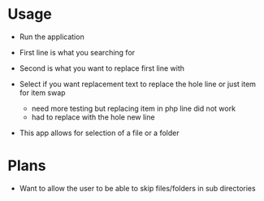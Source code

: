 # Usage

 - Run the application
 - First line is what you searching for
 - Second is what you want to replace first line with
 - Select if you want replacement text to replace the hole line or just item for item swap
   - need more testing but replacing item in php line did not work
   - had to replace with the hole new line
    
 - This app allows for selection of a file or a folder
 
# Plans
 - Want to allow the user to be able to skip files/folders in sub directories